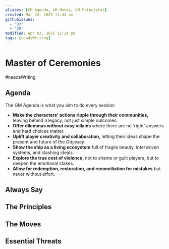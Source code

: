 ```yaml
---
aliases: [GM Agenda, GM Moves, GM Principles]
created: Mar 24, 2025 11:43 am
githubIssues:
  - "03"
  - "20"
modified: Apr 03, 2025 12:24 pm
tags: [needsWriting]
---
```


# Master of Ceremonies

#needsWriting 

## Agenda

The GM Agenda is what you aim to do every session

- **Make the characters' actions ripple through their communities,** leaving behind a legacy, not just simple outcomes.
- **Offer dilemmas without easy villains** where there are no 'right' answers and hard choices matter.
- **Uplift player creativity and collaboration,** letting their ideas shape the present and future of the *Odyssey*.
- **Show the ship as a living ecosystem** full of fragile beauty, interwoven systems, and clashing ideals.
- **Explore the true cost of violence,** not to shame or guilt players, but to deepen the emotional stakes.
- **Allow for redemption, restoration, and reconciliation for mistakes** but never without effort.

## Always Say

## The Principles

## The Moves

## Essential Threats